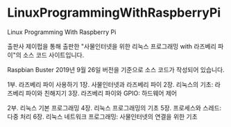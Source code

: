 # LinuxProgrammingWithRaspberryPi
Linux Programming With Raspberry Pi

출판사 제이펍을 통해 출판한 "사물인터넷을 위한 리눅스 프로그래밍 with 라즈베리 파이"의 소스 코드 사이트입니다.

Raspbian Buster 2019년 9월 26일 버전을 기준으로 소스 코드가 작성되어 있습니다.

1부. 라즈베리 파이 사용하기
1장. 사물인터넷과 라즈베리 파이
2장. 리눅스의 기초: 라즈베리 파이와 친해지기
3장. 라즈베리 파이와 GPIO: 하드웨어 제어

2부. 리눅스 기본 프로그래밍
4장. 리눅스 프로그래밍의 기초
5장. 프로세스와 스레드: 다중 처리
6장. 리눅스 네트워크 프로그래밍: 사물인터넷의 연결을 위한 기초
